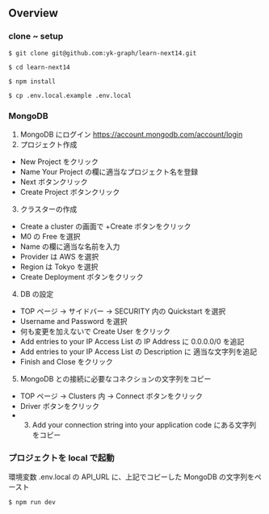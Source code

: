 ## Overview

### clone ~ setup

```
$ git clone git@github.com:yk-graph/learn-next14.git

$ cd learn-next14

$ npm install

$ cp .env.local.example .env.local
```

### MongoDB

1. MongoDB にログイン https://account.mongodb.com/account/login
2. プロジェクト作成

- New Project をクリック
- Name Your Project の欄に適当なプロジェクト名を登録
- Next ボタンクリック
- Create Project ボタンクリック

3. クラスターの作成

- Create a cluster の画面で +Create ボタンをクリック
- M0 の Free を選択
- Name の欄に適当な名前を入力
- Provider は AWS を選択
- Region は Tokyo を選択
- Create Deployment ボタンをクリック

4. DB の設定

- TOP ページ -> サイドバー -> SECURITY 内の Quickstart を選択
- Username and Password を選択
- 何も変更を加えないで Create User をクリック
- Add entries to your IP Access List の IP Address に 0.0.0.0/0 を追記
- Add entries to your IP Access List の Description に 適当な文字列を追記
- Finish and Close をクリック

5. MongoDB との接続に必要なコネクションの文字列をコピー

- TOP ページ -> Clusters 内 -> Connect ボタンをクリック
- Driver ボタンをクリック
- 3. Add your connection string into your application code にある文字列をコピー

### プロジェクトを local で起動

環境変数 .env.local の API_URL に、上記でコピーした MongoDB の文字列をペースト

```
$ npm run dev
```
